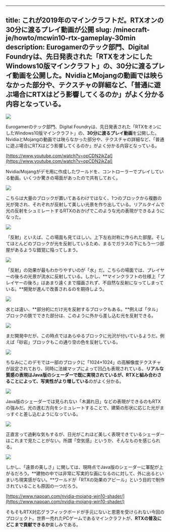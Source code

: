 
---
title: これが2019年のマインクラフトだ。RTXオンの30分に渡るプレイ動画が公開
slug: /minecraft-je/howto/mcwin10-rtx-gameplay-30min
description: Eurogamerのテック部門、Digital Foundryは、先日発表された「RTXをオンにしたWindows10版マインクラフト」の、30分に渡るプレイ動画を公開した。NvidiaとMojangの動画では映らなかった部分や、テクスチャの詳細など、「普通に遊ぶ場合にRTXはどう影響してくるのか」がよく分かる内容となっている。
---

![](https://cdn-ak.f.st-hatena.com/images/fotolife/s/sasigume/20210208/20210208120840.jpg)

Eurogamerのテック部門、Digital Foundryは、先日発表された「RTXをオンにしたWindows10版マインクラフト」の、**30分に渡るプレイ動画**を公開した。NvidiaとMojangの動画では映らなかった部分や、テクスチャの詳細など、「普通に遊ぶ場合にRTXはどう影響してくるのか」がよく分かる内容となっている。

[https://www.youtube.com/watch?v=opCDN2jkZaI](https://www.youtube.com/watch?v=opCDN2jkZaI)

Nvidia/Mojangがデモ用に作成したワールドを、コントローラーでプレイしている動画。いくつか驚きの場面があったので共有しておく。

![](https://cdn-ak.f.st-hatena.com/images/fotolife/s/sasigume/20210208/20210208120811.jpg)

こちらは大量のブロックが置いてあるわけではなく、1つのブロックから複数の光が発され、それぞれが反射して美しい光景を作り出している。リアルタイムで光の反射をシュミレートするRTXのおかげでこのような光の表現ができるようになった。

![](https://cdn-ak.f.st-hatena.com/images/fotolife/s/sasigume/20210208/20210208120820.jpg)

「反射」といえば、この場面も見てほしい。上下左右対称に作られた部屋。そしてほとんどのブロックが光を反射しているため、まるでガラスの下にもう一つ部屋があるような錯覚に陥ってしまう。

![](https://cdn-ak.f.st-hatena.com/images/fotolife/s/sasigume/20210208/20210208120828.jpg)

「反射」の効果が最もわかりやすいのが「水」だ。こちらの場面では、プレイヤーの後ろの光景が流水に反射している。しかし、**マインクラフトの仕様上「プレイヤーの後ろ」はあまり遠くまで描画されず、不自然な反射になってしまっている。**開発が進んで改善されるのを期待しよう。

![](https://cdn-ak.f.st-hatena.com/images/fotolife/s/sasigume/20210208/20210208120824.jpg)

水とは違い、**部分的にだけ光を反射するブロックもある。**例えば「タル」ブロックの鉄でできた部分は、このように外から差し込む光を反射できる。

![](https://cdn-ak.f.st-hatena.com/images/fotolife/s/sasigume/20210208/20210208120840.jpg)

まだ開発中だが、この時点ではあらゆるブロックに光沢が付いているようだ。例えば「砂岩」ブロックもこの通り空の色を反射している。

![](https://cdn-ak.f.st-hatena.com/images/fotolife/s/sasigume/20210208/20210208120817.jpg)

ちなみにこのデモでは一部のブロックに「1024×1024」の高解像度テクスチャが設定されており、同時に法線マップによって凹凸も表現されている。**リアルな質感の表現はJava版のシェーダーで既に実現されているが、RTXと組み合わさることによって、写実性がより増している**のがよく分かる。

![](https://cdn-ak.f.st-hatena.com/images/fotolife/s/sasigume/20210208/20210208120836.jpg)

Java版のシェーダーでは見られない「木漏れ日」などの表現ができるのもRTXの強みだ。光の進む方向をシミュレートすることで、建築の形状に応じた光がまっすぐと差し込むようになっている。

![](https://cdn-ak.f.st-hatena.com/images/fotolife/s/sasigume/20210208/20210208120844.jpg)

正直言って過剰な気もするが、日光がこれほど美しく表現できているシェーダーはこれまで見たことがない。所謂「空気感」というか、そんなものを感じられる。

![](https://cdn-ak.f.st-hatena.com/images/fotolife/s/sasigume/20210208/20210208120847.jpg)

しかし、「遠景の美しさ」に関しては、現時点でJava版のシェーダーに軍配が上がるだろう。**建物の中では非常に写実的な画になるのに対して、外に出るといまいち現実感がない。**ワールドが「RTXの効果のアピール」という目的で制作されていることも原因の一つだろう。

[https://www.napoan.com/nvidia-mojang-win10-shader/](https://www.napoan.com/nvidia-mojang-win10-shader/)

そもそもRTX対応グラフィックボードが手元にないと恩恵を受けられない今回のプロジェクト。世界一売れたPCゲームであるマインクラフトが、**RTXの普及にどこまで貢献できるか**楽しみである。
